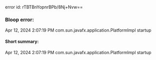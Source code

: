 error id: rTBTBnYopnrBPb/8Nj+Nvw==
### Bloop error:

Apr 12, 2024 2:07:19 PM com.sun.javafx.application.PlatformImpl startup
#### Short summary: 

Apr 12, 2024 2:07:19 PM com.sun.javafx.application.PlatformImpl startup